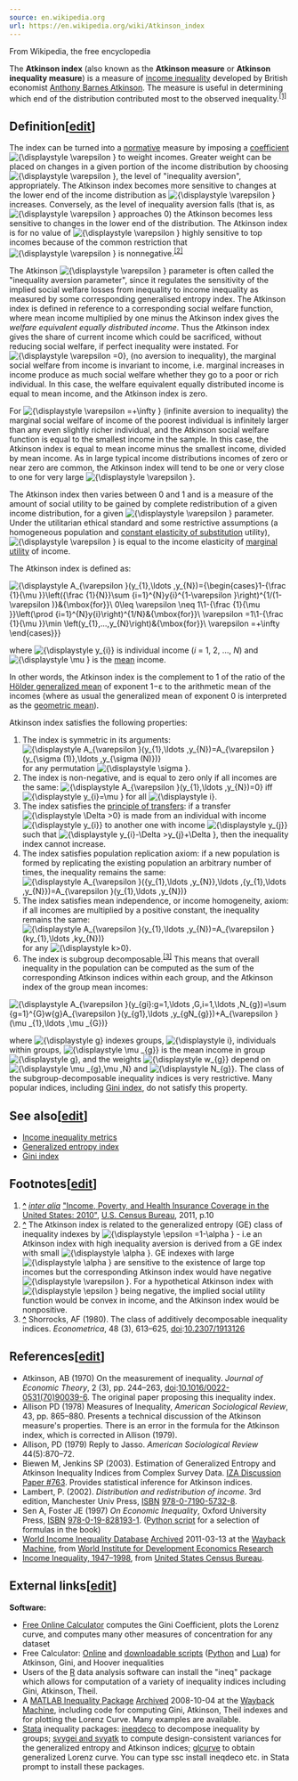 ```yaml
---
source: en.wikipedia.org
url: https://en.wikipedia.org/wiki/Atkinson_index
---
```


From Wikipedia, the free encyclopedia

The **Atkinson index** (also known as the **Atkinson measure** or **Atkinson inequality measure**) is a measure of [income inequality](https://en.wikipedia.org/wiki/Income_inequality "Income inequality") developed by British economist [Anthony Barnes Atkinson](https://en.wikipedia.org/wiki/Anthony_Barnes_Atkinson "Anthony Barnes Atkinson"). The measure is useful in determining which end of the distribution contributed most to the observed inequality.<sup id="cite_ref-1"><a href="https://en.wikipedia.org/wiki/Atkinson_index#cite_note-1">[1]</a></sup>

## Definition\[[edit](https://en.wikipedia.org/w/index.php?title=Atkinson_index&action=edit&section=1 "Edit section: Definition")\]

The index can be turned into a [normative](https://en.wikipedia.org/wiki/Normative_economics "Normative economics") measure by imposing a [coefficient](https://en.wikipedia.org/wiki/Coefficient "Coefficient") ![{\displaystyle \varepsilon }](https://wikimedia.org/api/rest_v1/media/math/render/svg/a30c89172e5b88edbd45d3e2772c7f5e562e5173) to weight incomes. Greater weight can be placed on changes in a given portion of the income distribution by choosing ![{\displaystyle \varepsilon }](https://wikimedia.org/api/rest_v1/media/math/render/svg/a30c89172e5b88edbd45d3e2772c7f5e562e5173), the level of "inequality aversion", appropriately. The Atkinson index becomes more sensitive to changes at the lower end of the income distribution as ![{\displaystyle \varepsilon }](https://wikimedia.org/api/rest_v1/media/math/render/svg/a30c89172e5b88edbd45d3e2772c7f5e562e5173) increases. Conversely, as the level of inequality aversion falls (that is, as ![{\displaystyle \varepsilon }](https://wikimedia.org/api/rest_v1/media/math/render/svg/a30c89172e5b88edbd45d3e2772c7f5e562e5173) approaches 0) the Atkinson becomes less sensitive to changes in the lower end of the distribution. The Atkinson index is for no value of ![{\displaystyle \varepsilon }](https://wikimedia.org/api/rest_v1/media/math/render/svg/a30c89172e5b88edbd45d3e2772c7f5e562e5173) highly sensitive to top incomes because of the common restriction that ![{\displaystyle \varepsilon }](https://wikimedia.org/api/rest_v1/media/math/render/svg/a30c89172e5b88edbd45d3e2772c7f5e562e5173) is nonnegative.<sup id="cite_ref-2"><a href="https://en.wikipedia.org/wiki/Atkinson_index#cite_note-2">[2]</a></sup>

The Atkinson ![{\displaystyle \varepsilon }](https://wikimedia.org/api/rest_v1/media/math/render/svg/a30c89172e5b88edbd45d3e2772c7f5e562e5173) parameter is often called the "inequality aversion parameter", since it regulates the sensitivity of the implied social welfare losses from inequality to income inequality as measured by some corresponding generalised entropy index. The Atkinson index is defined in reference to a corresponding social welfare function, where mean income multiplied by one minus the Atkinson index gives the _welfare equivalent equally distributed income_. Thus the Atkinson index gives the share of current income which could be sacrificed, without reducing social welfare, if perfect inequality were instated. For ![{\displaystyle \varepsilon =0}](https://wikimedia.org/api/rest_v1/media/math/render/svg/0cbe653d369abd71fc0be98efbf59e9edc1bdfb2), (no aversion to inequality), the marginal social welfare from income is invariant to income, i.e. marginal increases in income produce as much social welfare whether they go to a poor or rich individual. In this case, the welfare equivalent equally distributed income is equal to mean income, and the Atkinson index is zero.

For ![{\displaystyle \varepsilon =+\infty }](https://wikimedia.org/api/rest_v1/media/math/render/svg/2278b56897b72d21c33c6058dc4c2fdc622656cf) (infinite aversion to inequality) the marginal social welfare of income of the poorest individual is infinitely larger than any even slightly richer individual, and the Atkinson social welfare function is equal to the smallest income in the sample. In this case, the Atkinson index is equal to mean income minus the smallest income, divided by mean income. As in large typical income distributions incomes of zero or near zero are common, the Atkinson index will tend to be one or very close to one for very large ![{\displaystyle \varepsilon }](https://wikimedia.org/api/rest_v1/media/math/render/svg/a30c89172e5b88edbd45d3e2772c7f5e562e5173).

The Atkinson index then varies between 0 and 1 and is a measure of the amount of social utility to be gained by complete redistribution of a given income distribution, for a given ![{\displaystyle \varepsilon }](https://wikimedia.org/api/rest_v1/media/math/render/svg/a30c89172e5b88edbd45d3e2772c7f5e562e5173) parameter. Under the utilitarian ethical standard and some restrictive assumptions (a homogeneous population and [constant elasticity of substitution](https://en.wikipedia.org/wiki/Constant_elasticity_of_substitution "Constant elasticity of substitution") utility), ![{\displaystyle \varepsilon }](https://wikimedia.org/api/rest_v1/media/math/render/svg/a30c89172e5b88edbd45d3e2772c7f5e562e5173) is equal to the income elasticity of [marginal utility](https://en.wikipedia.org/wiki/Marginal_utility "Marginal utility") of income.

  
The Atkinson index is defined as:

![{\displaystyle A_{\varepsilon }(y_{1},\ldots ,y_{N})={\begin{cases}1-{\frac {1}{\mu }}\left({\frac {1}{N}}\sum _{i=1}^{N}y_{i}^{1-\varepsilon }\right)^{1/(1-\varepsilon )}&{\mbox{for}}\ 0\leq \varepsilon \neq 1\\1-{\frac {1}{\mu }}\left(\prod _{i=1}^{N}y_{i}\right)^{1/N}&{\mbox{for}}\ \varepsilon =1\\1-{\frac {1}{\mu }}\min \left(y_{1},...,y_{N}\right)&{\mbox{for}}\ \varepsilon =+\infty \end{cases}}}](https://wikimedia.org/api/rest_v1/media/math/render/svg/cd027709a8e3c6326bb8f8da78d4fc19960f5a5c)

where ![{\displaystyle y_{i}}](https://wikimedia.org/api/rest_v1/media/math/render/svg/67d30d30b6c2dbe4d6f150d699de040937ecc95f) is individual income (_i_ = 1, 2, ..., _N_) and ![{\displaystyle \mu }](https://wikimedia.org/api/rest_v1/media/math/render/svg/9fd47b2a39f7a7856952afec1f1db72c67af6161) is the [mean](https://en.wikipedia.org/wiki/Mean "Mean") income.

In other words, the Atkinson index is the complement to 1 of the ratio of the [Hölder generalized mean](https://en.wikipedia.org/wiki/Generalized_mean "Generalized mean") of exponent 1−ε to the arithmetic mean of the incomes (where as usual the generalized mean of exponent 0 is interpreted as the [geometric mean](https://en.wikipedia.org/wiki/Geometric_mean "Geometric mean")).

Atkinson index satisfies the following properties:

1.  The index is symmetric in its arguments: ![{\displaystyle A_{\varepsilon }(y_{1},\ldots ,y_{N})=A_{\varepsilon }(y_{\sigma (1)},\ldots ,y_{\sigma (N)})}](https://wikimedia.org/api/rest_v1/media/math/render/svg/87553b4fd13f43376ce38817d5f8e4ff28843f9f) for any permutation ![{\displaystyle \sigma }](https://wikimedia.org/api/rest_v1/media/math/render/svg/59f59b7c3e6fdb1d0365a494b81fb9a696138c36).
2.  The index is non-negative, and is equal to zero only if all incomes are the same: ![{\displaystyle A_{\varepsilon }(y_{1},\ldots ,y_{N})=0}](https://wikimedia.org/api/rest_v1/media/math/render/svg/aba229454d02af3e8eb5b179f7e94860a66b0fac) iff ![{\displaystyle y_{i}=\mu }](https://wikimedia.org/api/rest_v1/media/math/render/svg/1713e8407d654f9112da96d6ec8200b40ffd837b) for all ![{\displaystyle i}](https://wikimedia.org/api/rest_v1/media/math/render/svg/add78d8608ad86e54951b8c8bd6c8d8416533d20).
3.  The index satisfies the [principle of transfers](https://en.wikipedia.org/wiki/Income_inequality_metrics#Transfer_principle "Income inequality metrics"): if a transfer ![{\displaystyle \Delta >0}](https://wikimedia.org/api/rest_v1/media/math/render/svg/e5bba4bbddf69fb5d000a3d8a9daba0a36b5e720) is made from an individual with income ![{\displaystyle y_{i}}](https://wikimedia.org/api/rest_v1/media/math/render/svg/67d30d30b6c2dbe4d6f150d699de040937ecc95f) to another one with income ![{\displaystyle y_{j}}](https://wikimedia.org/api/rest_v1/media/math/render/svg/f8df4e372390588acb968986cfc388e50b930b3a) such that ![{\displaystyle y_{i}-\Delta >y_{j}+\Delta }](https://wikimedia.org/api/rest_v1/media/math/render/svg/96a494eb7fc3b9c70f14a08d2228ad98807b2f47), then the inequality index cannot increase.
4.  The index satisfies population replication axiom: if a new population is formed by replicating the existing population an arbitrary number of times, the inequality remains the same: ![{\displaystyle A_{\varepsilon }(\{y_{1},\ldots ,y_{N}\},\ldots ,\{y_{1},\ldots ,y_{N}\})=A_{\varepsilon }(y_{1},\ldots ,y_{N})}](https://wikimedia.org/api/rest_v1/media/math/render/svg/0116b61294ab5d72853236f5698314110b2780a2)
5.  The index satisfies mean independence, or income homogeneity, axiom: if all incomes are multiplied by a positive constant, the inequality remains the same: ![{\displaystyle A_{\varepsilon }(y_{1},\ldots ,y_{N})=A_{\varepsilon }(ky_{1},\ldots ,ky_{N})}](https://wikimedia.org/api/rest_v1/media/math/render/svg/cacf53694c92f5603c21bea801d42e6c340a57c1) for any ![{\displaystyle k>0}](https://wikimedia.org/api/rest_v1/media/math/render/svg/27b3af208b148139eefc03f0f80fa94c38c5af45).
6.  The index is subgroup decomposable.<sup id="cite_ref-3"><a href="https://en.wikipedia.org/wiki/Atkinson_index#cite_note-3">[3]</a></sup> This means that overall inequality in the population can be computed as the sum of the corresponding Atkinson indices within each group, and the Atkinson index of the group mean incomes:

![{\displaystyle A_{\varepsilon }(y_{gi}:g=1,\ldots ,G,i=1,\ldots ,N_{g})=\sum _{g=1}^{G}w_{g}A_{\varepsilon }(y_{g1},\ldots ,y_{gN_{g}})+A_{\varepsilon }(\mu _{1},\ldots ,\mu _{G})}](https://wikimedia.org/api/rest_v1/media/math/render/svg/95e9918ebf2da6d02b8f47662131827707fe89de)

where ![{\displaystyle g}](https://wikimedia.org/api/rest_v1/media/math/render/svg/d3556280e66fe2c0d0140df20935a6f057381d77) indexes groups, ![{\displaystyle i}](https://wikimedia.org/api/rest_v1/media/math/render/svg/add78d8608ad86e54951b8c8bd6c8d8416533d20), individuals within groups, ![{\displaystyle \mu _{g}}](https://wikimedia.org/api/rest_v1/media/math/render/svg/fd94fd6b5731dce0d365b9402ba4ddca257548b8) is the mean income in group ![{\displaystyle g}](https://wikimedia.org/api/rest_v1/media/math/render/svg/d3556280e66fe2c0d0140df20935a6f057381d77), and the weights ![{\displaystyle w_{g}}](https://wikimedia.org/api/rest_v1/media/math/render/svg/3e28da8e516d060d7d6cef2ef308b1000a89c806) depend on ![{\displaystyle \mu _{g},\mu ,N}](https://wikimedia.org/api/rest_v1/media/math/render/svg/186613d6ad012d5b1fd6e11a32a440d7f5f518bf) and ![{\displaystyle N_{g}}](https://wikimedia.org/api/rest_v1/media/math/render/svg/3e13540585f557c8bd150cd8236a82f3cf8c153f). The class of the subgroup-decomposable inequality indices is very restrictive. Many popular indices, including [Gini index](https://en.wikipedia.org/wiki/Gini_index "Gini index"), do not satisfy this property.

## See also\[[edit](https://en.wikipedia.org/w/index.php?title=Atkinson_index&action=edit&section=2 "Edit section: See also")\]

-   [Income inequality metrics](https://en.wikipedia.org/wiki/Income_inequality_metrics "Income inequality metrics")
-   [Generalized entropy index](https://en.wikipedia.org/wiki/Generalized_entropy_index "Generalized entropy index")
-   [Gini index](https://en.wikipedia.org/wiki/Gini_index "Gini index")

## Footnotes\[[edit](https://en.wikipedia.org/w/index.php?title=Atkinson_index&action=edit&section=3 "Edit section: Footnotes")\]

1.  **[^](https://en.wikipedia.org/wiki/Atkinson_index#cite_ref-1 "Jump up")** _[inter alia](https://en.wikipedia.org/wiki/Inter_alia "Inter alia")_ ["Income, Poverty, and Health Insurance Coverage in the United States: 2010"](https://www.census.gov/prod/2011pubs/p60-239.pdf), [U.S. Census Bureau](https://en.wikipedia.org/wiki/U.S._Census_Bureau "U.S. Census Bureau"), 2011, p.10
2.  **[^](https://en.wikipedia.org/wiki/Atkinson_index#cite_ref-2 "Jump up")** The Atkinson index is related to the generalized entropy (GE) class of inequality indexes by ![{\displaystyle \epsilon =1-\alpha }](https://wikimedia.org/api/rest_v1/media/math/render/svg/7dedaaa4f1910f46faf90ecdcba961f8210eda66) - i.e an Atkinson index with high inequality aversion is derived from a GE index with small ![{\displaystyle \alpha }](https://wikimedia.org/api/rest_v1/media/math/render/svg/b79333175c8b3f0840bfb4ec41b8072c83ea88d3). GE indexes with large ![{\displaystyle \alpha }](https://wikimedia.org/api/rest_v1/media/math/render/svg/b79333175c8b3f0840bfb4ec41b8072c83ea88d3) are sensitive to the existence of large top incomes but the corresponding Atkinson index would have negative ![{\displaystyle \varepsilon }](https://wikimedia.org/api/rest_v1/media/math/render/svg/a30c89172e5b88edbd45d3e2772c7f5e562e5173). For a hypothetical Atkinson index with ![{\displaystyle \epsilon }](https://wikimedia.org/api/rest_v1/media/math/render/svg/c3837cad72483d97bcdde49c85d3b7b859fb3fd2) being negative, the implied social utility function would be convex in income, and the Atkinson index would be nonpositive.
3.  **[^](https://en.wikipedia.org/wiki/Atkinson_index#cite_ref-3 "Jump up")** Shorrocks, AF (1980). The class of additively decomposable inequality indices. _Econometrica_, 48 (3), 613–625, [doi](https://en.wikipedia.org/wiki/Doi_(identifier) "Doi (identifier)"):[10.2307/1913126](https://doi.org/10.2307%2F1913126)

## References\[[edit](https://en.wikipedia.org/w/index.php?title=Atkinson_index&action=edit&section=4 "Edit section: References")\]

-   Atkinson, AB (1970) On the measurement of inequality. _Journal of Economic Theory_, 2 (3), pp. 244–263, [doi](https://en.wikipedia.org/wiki/Doi_(identifier) "Doi (identifier)"):[10.1016/0022-0531(70)90039-6](https://doi.org/10.1016%2F0022-0531%2870%2990039-6). The original paper proposing this inequality index.
-   Allison PD (1978) Measures of Inequality, _American Sociological Review_, 43, pp. 865–880. Presents a technical discussion of the Atkinson measure's properties. There is an error in the formula for the Atkinson index, which is corrected in Allison (1979).
-   Allison, PD (1979) Reply to Jasso. _American Sociological Review_ 44(5):870–72.
-   Biewen M, Jenkins SP (2003). Estimation of Generalized Entropy and Atkinson Inequality Indices from Complex Survey Data. [IZA Discussion Paper #763](http://ideas.repec.org/p/iza/izadps/dp763.html). Provides statistical inference for Atkinson indices.
-   Lambert, P. (2002). _Distribution and redistribution of income_. 3rd edition, Manchester Univ Press, [ISBN](https://en.wikipedia.org/wiki/ISBN_(identifier) "ISBN (identifier)") [978-0-7190-5732-8](https://en.wikipedia.org/wiki/Special:BookSources/978-0-7190-5732-8 "Special:BookSources/978-0-7190-5732-8").
-   Sen A, Foster JE (1997) _On Economic Inequality_, Oxford University Press, [ISBN](https://en.wikipedia.org/wiki/ISBN_(identifier) "ISBN (identifier)") [978-0-19-828193-1](https://en.wikipedia.org/wiki/Special:BookSources/978-0-19-828193-1 "Special:BookSources/978-0-19-828193-1"). ([Python script](http://www.poorcity.richcity.org/oei/#Atkinson) for a selection of formulas in the book)
-   [World Income Inequality Database](http://www.wider.unu.edu/research/Database/en_GB/database/) [Archived](https://web.archive.org/web/20110313002049/http://www.wider.unu.edu/research/Database/en_GB/database/) 2011-03-13 at the [Wayback Machine](https://en.wikipedia.org/wiki/Wayback_Machine "Wayback Machine"), from [World Institute for Development Economics Research](https://en.wikipedia.org/wiki/World_Institute_for_Development_Economics_Research "World Institute for Development Economics Research")
-   [Income Inequality, 1947–1998](https://www.census.gov/hhes/www/income/incineq/p60204/p60204txt.html), from [United States Census Bureau](https://en.wikipedia.org/wiki/United_States_Census_Bureau "United States Census Bureau").

## External links\[[edit](https://en.wikipedia.org/w/index.php?title=Atkinson_index&action=edit&section=5 "Edit section: External links")\]

**Software:**

-   [Free Online Calculator](https://archive.today/20121204174230/http://www.wessa.net/co.wasp) computes the Gini Coefficient, plots the Lorenz curve, and computes many other measures of concentration for any dataset
-   Free Calculator: [Online](http://www.poorcity.richcity.org/calculator.htm) and [downloadable scripts](https://web.archive.org/web/20041012085224/http://luaforge.net/project/showfiles.php?group_id=49) ([Python](https://en.wikipedia.org/wiki/Python_(programming_language) "Python (programming language)") and [Lua](https://en.wikipedia.org/wiki/Lua_programming_language "Lua programming language")) for Atkinson, Gini, and Hoover inequalities
-   Users of the [R](http://www.r-project.org/) data analysis software can install the "ineq" package which allows for computation of a variety of inequality indices including Gini, Atkinson, Theil.
-   A [MATLAB Inequality Package](http://www.mathworks.com/matlabcentral/fileexchange/loadFile.do?objectId=19968) [Archived](https://web.archive.org/web/20081004090028/http://www.mathworks.com/matlabcentral/fileexchange/loadFile.do?objectId=19968) 2008-10-04 at the [Wayback Machine](https://en.wikipedia.org/wiki/Wayback_Machine "Wayback Machine"), including code for computing Gini, Atkinson, Theil indexes and for plotting the Lorenz Curve. Many examples are available.
-   [Stata](https://en.wikipedia.org/wiki/Stata "Stata") inequality packages: [ineqdeco](http://ideas.repec.org/c/boc/bocode/s366007.html) to decompose inequality by groups; [svygei and svyatk](http://ideas.repec.org/c/boc/bocode/s453601.html) to compute design-consistent variances for the generalized entropy and Atkinson indices; [glcurve](http://ideas.repec.org/c/boc/bocode/s366302.html) to obtain generalized Lorenz curve. You can type ssc install ineqdeco etc. in Stata prompt to install these packages.
